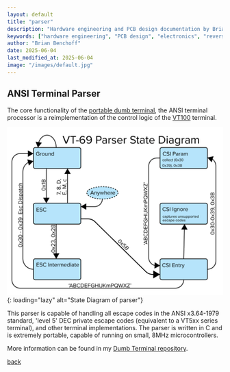 ```yaml
---
layout: default
title: "parser"
description: "Hardware engineering and PCB design documentation by Brian Benchoff"
keywords: ["hardware engineering", "PCB design", "electronics", "reverse engineering"]
author: "Brian Benchoff"
date: 2025-06-04
last_modified_at: 2025-06-04
image: "/images/default.jpg"
---
```

## ANSI Terminal Parser

The core functionality of the [portable dumb terminal](/pages/dumb.html), the ANSI terminal processor is a reimplementation of the control logic of the [VT100](https://en.wikipedia.org/wiki/VT100) terminal.

![State Diagram of parser](/images/ParserState.png){: loading="lazy" alt="State Diagram of parser"}

This parser is capable of handling all escape codes in the ANSI x3.64-1979 standard, 'level 5' DEC private escape codes (equivalent to a VT5xx series terminal), and other terminal implementations. The parser is written in C and is extremely portable, capable of running on small, 8MHz microcontrollers.

More information can be found in my [Dumb Terminal repository](https://github.com/bbenchoff/Dumb-Badge).

[back](../)